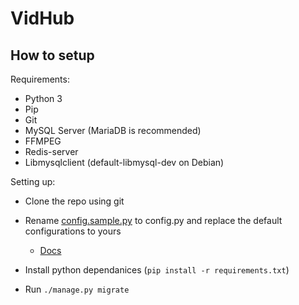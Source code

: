 # VidHub


## How to setup

Requirements:
* Python 3
* Pip
* Git
* MySQL Server (MariaDB is recommended)
* FFMPEG
* Redis-server
* Libmysqlclient (default-libmysql-dev on Debian)

Setting up: 

* Clone the repo using git

* Rename [config.sample.py](https://github.com/ajacobsen/VidHub/blob/master/vidhub/config.sample.py) to config.py and replace the default configurations to yours
  * [Docs](https://docs.djangoproject.com/en/3.0/topics/settings/)

* Install python dependanices (`pip install -r requirements.txt`)

* Run `./manage.py migrate`
